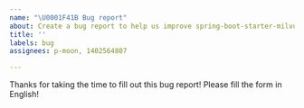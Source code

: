 ```yaml
---
name: "\U0001F41B Bug report"
about: Create a bug report to help us improve spring-boot-starter-milvus
title: ''
labels: bug
assignees: p-moon, 1402564807

---
```


Thanks for taking the time to fill out this bug report! Please fill the form in English!
